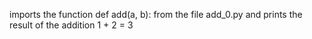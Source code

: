  imports the function def add(a, b): from the file add_0.py and prints the result of the addition 1 + 2 = 3
